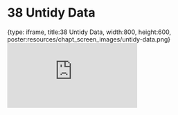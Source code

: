 # 38 Untidy Data
 
{type: iframe, title:38 Untidy Data, width:800, height:600, poster:resources/chapt_screen_images/untidy-data.png}
![](https://datatrail-jhu.github.io/DataTrail/no_toc/untidy-data.html)
 

 

